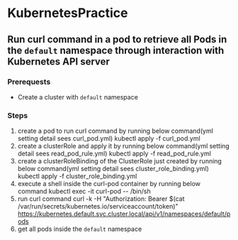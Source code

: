 # KubernetesPractice

## Run curl command in a pod to retrieve all Pods in the `default` namespace through interaction with Kubernetes API server

### Prerequests
* Create a cluster with `default` namespace

### Steps
1. create a pod to run curl command by running below command(yml setting detail sees curl_pod.yml)
    kubectl apply -f curl_pod.yml
2. create a clusterRole and apply it by running below command(yml setting detail sees read_pod_rule.yml)
    kubectl apply -f read_pod_rule.yml
3. create a clusterRoleBinding of the ClusterRole just created by running below command(yml setting detail sees cluster_role_binding.yml)
    kubectl apply -f cluster_role_binding.yml
4. execute a shell inside the curl-pod container by running below command
    kubectl exec -it curl-pod -- /bin/sh
5. run curl command
    curl -k -H "Authorization: Bearer $(cat /var/run/secrets/kubernetes.io/serviceaccount/token)" \
    https://kubernetes.default.svc.cluster.local/api/v1/namespaces/default/pods
6. get all pods inside the `default` namespace
